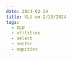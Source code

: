 ```yaml
---
date: 2024-02-29
title: XLU on 2/29/2024
tags: 
  - XLU
  - utilities
  - select
  - sector
  - equities
---
```

<div class="post">
<snapshot-grid 
    :reports="['2024/02/28/CTA/XLU', '2024/02/29/CTA/XLU', '2024/02/29/MTP/XLU']"
    chart="2024/02/29/Chart/XLU"
/>
<p>

</p>
<p>

</p>
</div>